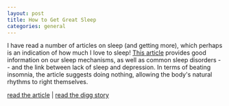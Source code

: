 ```yaml
---
layout: post
title: How to Get Great Sleep
categories: general
---
```


I have read a number of articles on sleep (and getting more), which perhaps is an indication of how much I love to sleep! <a href="http://www.psychologytoday.com/rss/pto-20031028-000007.html">This article</a> provides good information on our sleep mechanisms, as well as common sleep disorders -- and the link between lack of sleep and depression. In terms of beating insomnia, the article suggests doing nothing, allowing the body's natural rhythms to right themselves.

[read the article](http://www.psychologytoday.com/rss/pto-20031028-000007.html) | [read the digg story](http://digg.com/science/How_to_Get_Great_Sleep)
